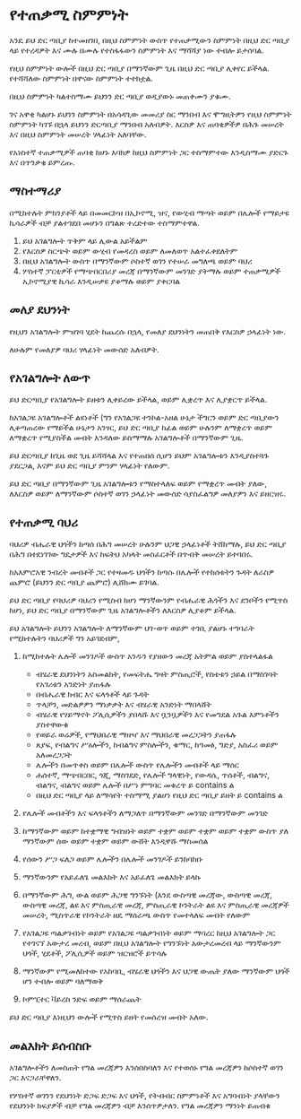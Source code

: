 # የተጠቃሚ ስምምነት

አንዴ ይህ ድር ጣቢያ ከተመዘገበ, በዚህ ስምምነት ውስጥ የተጠቃሚውን ስምምነት በዚህ ድር ጣቢያ ላይ የተረዳዎት እና ሙሉ በሙሉ የተስፋፋውን ስምምነት እና ማሻሻያ ነው ተብሎ ይታሰባል.

የዚህ ስምምነት ውሎች በዚህ ድር ጣቢያ በማንኛውም ጊዜ በዚህ ድር ጣቢያ ሊቀየር ይችላል. የተሻሻለው ስምምነት በዋናው ስምምነት ተተክቷል.

በዚህ ስምምነት ካልተስማሙ ይህንን ድር ጣቢያ ወዲያውኑ መጠቀሙን ያቁሙ.

ገና አዋቂ ካልሆኑ ይህንን ስምምነት በአሳዳጊው መመሪያ ስር ማንበብ እና ሞግዚትዎን የዚህ ስምምነት ስምምነት ካገኙ በኋላ ይህንን ድርጣቢያ ማንበብ አለብዎት. እርስዎ እና ጠባቂዎችዎ በሕጉ መሠረት እና በዚህ ስምምነት መሠረት ሃላፊነት አለባቸው.

የአነስተኛ ተጠቃሚዎች ጠባቂ ከሆኑ እባክዎ ከዚህ ስምምነት ጋር ተስማምተው እንዲስማሙ ያድርጉ እና በጥንቃቄ ይምረጡ.

## ማስተማሪያ

በሚከተሉት ምክንያቶች ላይ በመመርኮዝ በኢኮኖሚ, ዝና, የውሂብ ማጣት ወይም በሌሎች የማይታዩ ኪሳራዎች ብቻ ያልተገደበ መሆኑን በግልጽ ተረድተው ተስማምተዋል.

1. ይህ አገልግሎት ጥቅም ላይ ሊውል አይችልም
1. የእርስዎ ስርጭት ወይም ውሂብ የመዳረስ ወይም ለመለወጥ አልተፈቀደለትም
1. በዚህ አገልግሎት ውስጥ በማንኛውም ሶስተኛ ወገን የተሠራ መግለጫ ወይም ባህሪ
1. ሦስተኛ ፓርቲዎች የማጭበርበሪያ መረጃ በማንኛውም መንገድ ያትማሉ ወይም ተጠቃሚዎች ኢኮኖሚያዊ ኪሳራ እንዲሠቃዩ ያቆማሉ ወይም ያቀርባል

## መለያ ደህንነት

የዚህን አገልግሎት ምዝገባ ሂደት ከጨረሱ በኋላ, የመለያ ደህንነትን መጠበቅ የእርስዎ ኃላፊነት ነው.

ለሁሉም የመለያዎ ባህሪ ሃላፊነት መውሰድ አለብዎት.

## የአገልግሎት ለውጥ

ይህ ድርጣቢያ የአገልግሎት ይዘቱን ሊቀይረው ይችላል, ወይም ሊቋረጥ እና ሊያቋርጥ ይችላል.

ከአገልጋዩ አገልግሎቶች ልዩነቶች (ግን የአገልጋዩ ተንኮል-አዘል ሁኔታ ችግርን ወይም ድር ጣቢያውን ሊቆጣጠረው የማይችል ሁኔታን አንፃር, ይህ ድር ጣቢያ ከፊል ወይም ሁሉንም ለማቋረጥ ወይም ለማቋረጥ የሚያስችል መብት እንዳለው ይስማማሉ አገልግሎቶች በማንኛውም ጊዜ.

ይህ ድርጣቢያ ከጊዜ ወደ ጊዜ ይሻሻላል እና የተጠበሰ ሲሆን ይህም አገልግሎቱን እንዲያስተጓጉ ያደርጋል, እናም ይህ ድር ጣቢያ ምንም ሃላፊነት የለውም.

ይህ ድር ጣቢያ በማንኛውም ጊዜ አገልግሎቱን የማስተላለፍ ወይም የማቋረጥ መብት ያለው, ለእርስዎ ወይም ለማንኛውም ሶስተኛ ወገን ኃላፊነት መውሰድ ሳያስፈልግዎ መለያዎን እና ይዘርዝሩ.

## የተጠቃሚ ባህሪ

ባህሪዎ ብሔራዊ ህጎችን ከጣሰ በሕግ መሠረት ሁሉንም ህጋዊ ኃላፊነቶች ትሸከማሉ, ይህ ድር ጣቢያ በሕግ በተደነገገው ግዴታዎች እና ከፍትህ አካላት መስፈርቶች በጥብቅ መሠረት ይተባበሩ.

ከአእምሮአዊ ንብረት መብቶች ጋር የተዛመዱ ህጎችን ከጣሱ በሌሎች የተከሰቱትን ጉዳት ለራስዎ ጨምሮ (ይህንን ድር ጣቢያ ጨምሮ) ሊሸከሙ ይገባል.

ይህ ድር ጣቢያ የባህሪዎ ባህሪን የሚስብ ከሆነ ማንኛውንም የብሔራዊ ሕጎችን እና ደንቦችን የሚጥስ ከሆነ, ይህ ድር ጣቢያ በማንኛውም ጊዜ አገልግሎቶችን ለእርስዎ ሊያቆም ይችላል.

ይህ አገልግሎት ይህንን አገልግሎት ለማንኛውም ህገ-ወጥ ወይም ተገቢ ያልሆኑ ተግባራት የሚከተሉትን ባህሪዎች ግን አይገደብም,

1. ከሚከተሉት ሌሎች መንገዶች ውስጥ አንዱን የያዘውን መረጃ አትምል ወይም ያስተላልፋል

   * ብሄራዊ ደህንነትን አስመልክት, የመፍትሔ ግዛት ምስጢሮች, የስቴቱን ኃይል በማስገባት የአገሪቱን አንድነት ያጠፋሉ
   * በብሔራዊ ክብር እና ፍላጎቶች ላይ ጉዳት
   * ጥላቻን, መድልዎዎን ማነቃቃት እና ብሄራዊ አንድነት ማበላሸት
   * ብሄራዊ የሃይማኖት ፖሊሲዎችን ያበላሹ እና ቧንቧዎችን እና የመግደል አጉል እምነቶችን ያስተዋውቁ
   * የወይራ ወሬዎች, የማህበራዊ ማዘዣ እና ማህበራዊ መረጋጋትን ያጠፋሉ
   * ጸያፍ, የብልግና ሥዕሎችን, ከብልግና ምስሎችን, ቁማር, ከዓመፅ, ግድያ, አስፈሪ ወይም አለመረጋጋት
   * ሌሎችን በመጥቀስ ወይም በሌሎች ውስጥ የሌሎችን መብቶች ላይ ማሰር
   * ሐሰተኛ, ማጭበርበር, ጎጂ, ማስገደድ, የሌሎች ግላዊነት, የውዳሴ, ጥሰቶች, ብልግና, ብልግና, ብልግና ወይም ሌሎች በሥነ ምግባር መቁረጥ ይ contains ል
   * በዚህ ድር ጣቢያ ላይ ለማሳየት ተስማሚ ያልሆነ የዚህ ድር ጣቢያ ይዘት ይ contains ል

1. የሌሎች መብቶችን እና ፍላጎቶችን ለማጋለጥ በማንኛውም መንገድ በማንኛውም መንገድ
1. ከማንኛውም ወይም ከተቋማዊ ግብዝነት ወይም ተቋም ወይም ተቋም ወይም ተቋም ውስጥ ያለ ማንኛውም ሰው ወይም ተቋም ወይም ውሸት እንዲዋሹ ማስመሰል
1. የሰውን ሥጋ ፍለጋ ወይም ሌሎችን በሌሎች መንገዶች ይንከባከቡ
1. ማንኛውንም የአይፈለጌ መልእክት እና አይፈለጌ መልእክት ይላኩ
1. በማንኛውም ሕግ, ውል ወይም ሕጋዊ ግንኙነት (እንደ ውስጣዊ መረጃው, ውስጣዊ መረጃ, ውስጣዊ መረጃ, ልዩ እና ምስጢራዊ መረጃ, ምስጢራዊ ኮንትራት ልዩ እና ምስጢራዊ መረጃዎች መሠረት, ሚስጥራዊ የኮንትራት ዘዴ ማሰራጫ ውስጥ የመተላለፍ መብት የለውም
1. የአገልጋዩ ጣልቃገብነት ወይም የአገልጋዩ ጣልቃገብነት ወይም ማባረር ከዚህ አገልግሎት ጋር የተገናኘ አውታረ መረብ, ወይም በዚህ አገልግሎት የግንኙነት አውታረመረብ ላይ ማንኛውንም ህጎች, ሂደቶች, ፖሊሲዎች ወይም ዝርዝሮች ይጥሳሉ
1. ማንኛውም የሚመለከተው የአከባቢ, ብሄራዊ ህጎችን እና ህጋዊ ውጤት ያለው ማንኛውም ህጎች ሆን ተብሎ ወይም ባለማወቅ
1. ኮምፒተር ቫይረስ ንድፍ ወይም ማሰራጨት

ይህ ድር ጣቢያ እነዚህን ውሎች የሚጥስ ይዘት የመሰረዝ መብት አለው.

## መልእክት ይሰብስቡ

አገልግሎቶችን ለመስጠት የግል መረጃዎን እንሰበስባለን እና የተወሰኑ የግል መረጃዎን ከሶስተኛ ወገን ጋር እናጋራቸዋለን.

የሦስተኛ ወገንን የደህንነት ድጋፍ ድጋፍ እና ህጎች, የትብብር ስምምነቶች እና አግባብነት ያላቸውን የደህንነት ክፍያዎች ብቻ የግል መረጃዎን ብቻ እንሰጥዎታለን. የግል መረጃዎን ማንነት ይጠብቁ